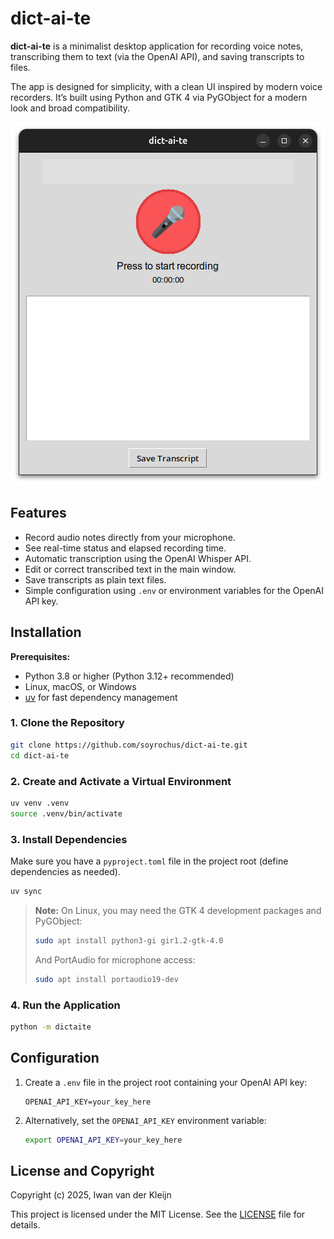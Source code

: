# dict-ai-te

**dict-ai-te** is a minimalist desktop application for recording voice notes, transcribing them to text (via the OpenAI API), and saving transcripts to files.

The app is designed for simplicity, with a clean UI inspired by modern voice recorders. It’s built using Python and GTK 4 via PyGObject for a modern look and broad compatibility.

![Dict-ai-te windows](img/dict-ai-te-window.png)

## Features

* Record audio notes directly from your microphone.
* See real-time status and elapsed recording time.
* Automatic transcription using the OpenAI Whisper API.
* Edit or correct transcribed text in the main window.
* Save transcripts as plain text files.
* Simple configuration using `.env` or environment variables for the OpenAI API key.

## Installation

**Prerequisites:**

* Python 3.8 or higher (Python 3.12+ recommended)
* Linux, macOS, or Windows
* [uv](https://github.com/astral-sh/uv) for fast dependency management

### 1. Clone the Repository

```bash
git clone https://github.com/soyrochus/dict-ai-te.git
cd dict-ai-te
```

### 2. Create and Activate a Virtual Environment

```bash
uv venv .venv
source .venv/bin/activate
```

### 3. Install Dependencies

Make sure you have a `pyproject.toml` file in the project root (define dependencies as needed).

```bash
uv sync
```

> **Note:**
> On Linux, you may need the GTK 4 development packages and PyGObject:
>
> ```sh
> sudo apt install python3-gi gir1.2-gtk-4.0
> ```
> And PortAudio for microphone access:
>
> ```sh
> sudo apt install portaudio19-dev
> ```

### 4. Run the Application

```bash
python -m dictaite
```

## Configuration

1. Create a `.env` file in the project root containing your OpenAI API key:

   ```dotenv
   OPENAI_API_KEY=your_key_here
   ```

2. Alternatively, set the `OPENAI_API_KEY` environment variable:

   ```bash
   export OPENAI_API_KEY=your_key_here
   ```


## License and Copyright

Copyright (c) 2025, Iwan van der Kleijn

This project is licensed under the MIT License. See the [LICENSE](LICENSE) file for details.
